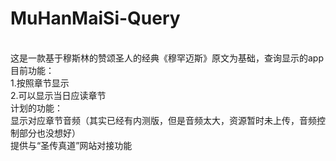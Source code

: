 # MuHanMaiSi-Query
<br>这是一款基于穆斯林的赞颂圣人的经典《穆罕迈斯》原文为基础，查询显示的app
<br>目前功能：
<br>1.按照章节显示
<br>2.可以显示当日应读章节
<br>计划的功能：
<br>显示对应章节音频（其实已经有内测版，但是音频太大，资源暂时未上传，音频控制部分也没想好）
<br>提供与“圣传真道”网站对接功能
